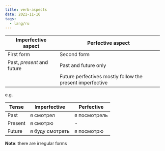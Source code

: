 ```yaml
---
title: verb-aspects
date: 2021-11-16
tags:
  - lang/ru
---
```


Imperfective aspect | Perfective aspect
--- | ---
First form | Second form
Past, *present* and future | Past and future only
&nbsp; | Future perfectives mostly follow the present imperfective

e.g.

Tense 	| Imperfective 		| Perfective
--- 	| --- 				| ---
Past	| я смотрел			| я посмотрель
Present | я смотрю			| -
Future	| я буду смотреть	| я посмотрю

**Note**: there are irregular forms